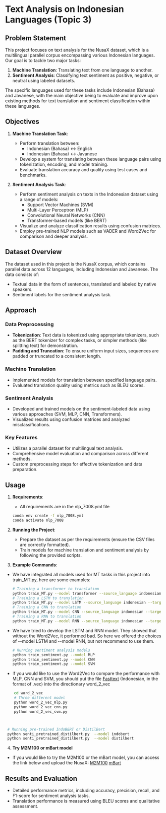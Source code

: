 
# Text Analysis on Indonesian Languages (Topic 3)

## Problem Statement

This project focuses on text analysis for the NusaX dataset, which is a multilingual parallel corpus encompassing various Indonesian languages. Our goal is to tackle two major tasks:
1. **Machine Translation**: Translating text from one language to another.
2. **Sentiment Analysis**: Classifying text sentiment as positive, negative, or neutral using labeled datasets.

The specific languages used for these tasks include Indonesian (Bahasa) and Javanese, with the main objective being to evaluate and improve upon existing methods for text translation and sentiment classification within these languages.

## Objectives

1. **Machine Translation Task**:
   - Perform translation between:
     - Indonesian (Bahasa) ↔ English
     - Indonesian (Bahasa) ↔ Javanese
   - Develop a system for translating between these language pairs using tokenization, encoding, and model training.
   - Evaluate translation accuracy and quality using test cases and benchmarks.

2. **Sentiment Analysis Task**:
   - Perform sentiment analysis on texts in the Indonesian dataset using a range of models:
     - Support Vector Machines (SVM)
     - Multi-Layer Perceptron (MLP)
     - Convolutional Neural Networks (CNN)
     - Transformer-based models (like BERT)
   - Visualize and analyze classification results using confusion matrices.
   - Employ pre-trained NLP models such as VADER and Word2Vec for comparison and deeper analysis.

## Dataset Overview

The dataset used in this project is the NusaX corpus, which contains parallel data across 12 languages, including Indonesian and Javanese. The data consists of:
- Textual data in the form of sentences, translated and labeled by native speakers.
- Sentiment labels for the sentiment analysis task.

## Approach

### Data Preprocessing
- **Tokenization**: Text data is tokenized using appropriate tokenizers, such as the BERT tokenizer for complex tasks, or simpler methods (like splitting text) for demonstration.
- **Padding and Truncation**: To ensure uniform input sizes, sequences are padded or truncated to a consistent length.

### Machine Translation
- Implemented models for translation between specified language pairs.
- Evaluated translation quality using metrics such as BLEU scores.

### Sentiment Analysis
- Developed and trained models on the sentiment-labeled data using various approaches (SVM, MLP, CNN, Transformers).
- Visualized results using confusion matrices and analyzed misclassifications.

### Key Features
- Utilizes a parallel dataset for multilingual text analysis.
- Comprehensive model evaluation and comparison across different methods.
- Custom preprocessing steps for effective tokenization and data preparation.

## Usage

1. **Requirements**:
   - All requirements are in the nlp_7008.yml file
   ```bash
   conda env create -f nlp_7008.yml
   conda activate nlp_7008
   ```

2. **Running the Project**:
   - Prepare the dataset as per the requirements (ensure the CSV files are correctly formatted).
   - Train models for machine translation and sentiment analysis by following the provided scripts.

3. **Example Commands**:
- We have integrated all models used for MT tasks in this project into train_MT.py, here  are some examples:
   ```bash
   # Training a transformer to translation
   python train_MT.py --model transformer --source_language indonesian --target_language english
   # Training a LSTM to translation
   python train_MT.py --model LSTM --source_language indonesian --target_language english 
   # Training a CNN to translation
   python train_MT.py --model CNN --source_language indonesian --target_language english
   # Training a RNN to translation
   python train_MT.py --model RNN --source_language indonesian --target_language english 
   ```
 - We have tried to develop the LSTM and RNN model. They showed that without the Word2Vec, it performed bad. So here we offered the choices of --model LSTM and --model RNN, but not recommend to use them.
   ```bash
   # Running sentiment analysis models
   python train_sentiment.py --model MLP
   python train_sentiment.py --model CNN
   python train_sentiment.py --model SVM
   ```
 - If you would like to use the Word2Vec to compare the performance with MLP, CNN and SVM, you should put the file [Fasttext](https://fasttext.cc/docs/en/crawl-vectors.html) (Indonesian, in the format of .vec) into the directionary word_2_vec
  ```bash
      cd word_2_vec
      # Three different model
      python word_2_vec_mlp.py
      python word_2_vec_cnn.py
      python word_2_vec_svm.py
   ```
  
  ```bash


   # Running pre-trained IndoBERT or DistilBert
   python senti_pretrained_distilbert.py  --model indobert
   python senti_pretrained_distilbert.py  --model distilbert
   ```
4. **Try M2M100 or mBart model**
 - If you would like to try the M2M100 or the mBart model, you can access the link below and upload the NusaX:
   [M2M100](https://huggingface.co/facebook/m2m100_418M)
   [mBart](https://huggingface.co/facebook/mbart-large-50-many-to-many-mmt)

## Results and Evaluation

- Detailed performance metrics, including accuracy, precision, recall, and F1-score for sentiment analysis tasks.
- Translation performance is measured using BLEU scores and qualitative assessment.

